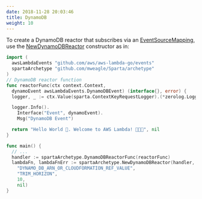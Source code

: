 ```yaml
---
date: 2018-11-28 20:03:46
title: DynamoDB
weight: 10
---
```


To create a DynamoDB reactor that subscribes via an [EventSourceMapping](https://docs.aws.amazon.com/lambda/latest/dg/with-ddb.html),
use the [NewDynamoDBReactor](https://godoc.org/github.com/mweagle/Sparta/archetype#NewDynamoDBReactor) constructor as in:

```go
import (
  awsLambdaEvents "github.com/aws/aws-lambda-go/events"
  spartaArchetype "github.com/mweagle/Sparta/archetype"
)
// DynamoDB reactor function
func reactorFunc(ctx context.Context,
  dynamoEvent awsLambdaEvents.DynamoDBEvent) (interface{}, error) {
  logger, _ := ctx.Value(sparta.ContextKeyRequestLogger).(*zerolog.Logger)

  logger.Info().
    Interface("Event", dynamoEvent).
    Msg("DynamoDB Event")

  return "Hello World 👋. Welcome to AWS Lambda! 🙌🎉🍾", nil
}

func main() {
  // ...
  handler := spartaArchetype.DynamoDBReactorFunc(reactorFunc)
  lambdaFn, lambdaFnErr := spartaArchetype.NewDynamoDBReactor(handler,
    "DYNAMO_DB_ARN_OR_CLOUDFORMATION_REF_VALUE",
    "TRIM_HORIZON",
    10,
    nil)
}
```
